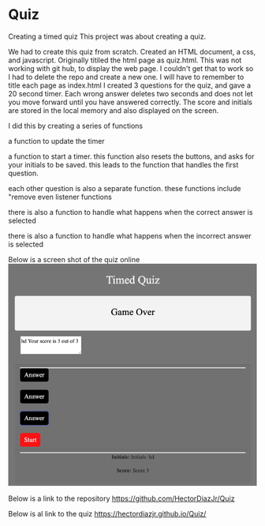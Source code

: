 # Quiz
Creating a timed quiz
This project was about creating a quiz.

We had to create this quiz from scratch.
Created an HTML document, a css, and javascript.
Originally titiled the html page as quiz.html. This was not working with git hub, to display the web page. I couldn't get that to work so I had to delete the repo and create a new one.
I will have to remember to title each page as index.html
I created 3 questions for the quiz, and gave a 20 second timer. Each wrong answer deletes two seconds and does not let you move forward until you have answered correctly. 
The score and initials are stored in the local memory and also displayed on the screen.

I did this by creating a series of functions

a function to update the timer

a function to start a timer. this function also resets the buttons, and asks for your initials to be saved. this leads to the function that handles the first question.

each other question is also a separate function. these functions include "remove even listener functions 

there is also a function to handle what happens when the correct answer is selected

there is also a function to handle what happens when the incorrect answer is selected



Below is a screen shot of the quiz online
![alt = screen shot of quiz](assets/quizScreenShot.png)

Below is a link to the repository 
https://github.com/HectorDiazJr/Quiz

Below is al link to the quiz 
https://hectordiazjr.github.io/Quiz/